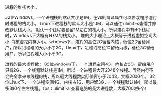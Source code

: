 进程的堆栈大小：

32位Windows，一个进程栈的默认大小是1M，在vs的编译属性可以修改程序运行时进程的栈大小。 Linux下进程栈的默认大小是10M，可以通过 ulimit -s查看并修改默认栈大小。 默认一个线程要预留1M左右的栈大小，所以进程中有N个线程时，Windows下大概有N*M的栈大小。 堆的大小理论上大概等于进程虚拟空间大小-内核虚拟内存大小。windows下，进程的高位2G留给内核，低位2G留给用户，所以进程堆的大小小于2G。Linux下，进程的高位1G留给内核，低位3G留给用户，所以进程堆大小小于3G。

进程的最大线程数： 32位windows下，一个进程空间4G，内核占2G，留给用户只有2G，一个线程默认栈是1M，所以一个进程最大开2048个线程。当然内存不会完全拿来做线程的栈，所以最大线程数实际值要小于2048，大概2000个。 32位Linux下，一个进程空间4G，内核占1G，用户留3G，一个线程默认8M，所以最多380个左右线程。（ps：ulimit -a 查看电脑的最大进程数，大概7000多个）
